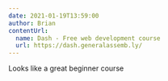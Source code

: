 ```yaml
---
date: 2021-01-19T13:59:00
author: Brian
contentUrl: 
  name: Dash - Free web development course
  url: https://dash.generalassemb.ly/
---
```

Looks like a great beginner course